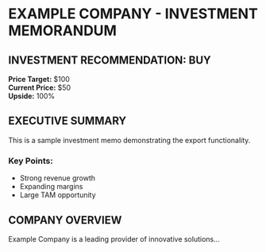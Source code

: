 
# EXAMPLE COMPANY - INVESTMENT MEMORANDUM

## INVESTMENT RECOMMENDATION: BUY

**Price Target:** $100  
**Current Price:** $50  
**Upside:** 100%

## EXECUTIVE SUMMARY

This is a sample investment memo demonstrating the export functionality.

### Key Points:
- Strong revenue growth
- Expanding margins
- Large TAM opportunity

## COMPANY OVERVIEW

Example Company is a leading provider of innovative solutions...
